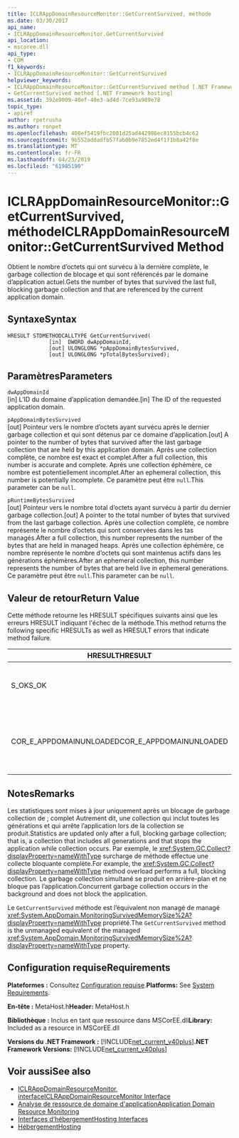```yaml
---
title: ICLRAppDomainResourceMonitor::GetCurrentSurvived, méthode
ms.date: 03/30/2017
api_name:
- ICLRAppDomainResourceMonitor.GetCurrentSurvived
api_location:
- mscoree.dll
api_type:
- COM
f1_keywords:
- ICLRAppDomainResourceMonitor::GetCurrentSurvived
helpviewer_keywords:
- ICLRAppDomainResourceMonitor::GetCurrentSurvived method [.NET Framework hosting]
- GetCurrentSurvived method [.NET Framework hosting]
ms.assetid: 392e9009-40ef-40e3-ad4d-7ce93a989e78
topic_type:
- apiref
author: rpetrusha
ms.author: ronpet
ms.openlocfilehash: 408ef5419fbc2081d25ad442986ec8155bcb4c62
ms.sourcegitcommit: 9b552addadfb57fab0b9e7852ed4f1f1b8a42f8e
ms.translationtype: MT
ms.contentlocale: fr-FR
ms.lasthandoff: 04/23/2019
ms.locfileid: "61985190"
---
```

# <a name="iclrappdomainresourcemonitorgetcurrentsurvived-method"></a><span data-ttu-id="32d7c-102">ICLRAppDomainResourceMonitor::GetCurrentSurvived, méthode</span><span class="sxs-lookup"><span data-stu-id="32d7c-102">ICLRAppDomainResourceMonitor::GetCurrentSurvived Method</span></span>
<span data-ttu-id="32d7c-103">Obtient le nombre d’octets qui ont survécu à la dernière complète, le garbage collection de blocage et qui sont référencés par le domaine d’application actuel.</span><span class="sxs-lookup"><span data-stu-id="32d7c-103">Gets the number of bytes that survived the last full, blocking garbage collection and that are referenced by the current application domain.</span></span>  
  
## <a name="syntax"></a><span data-ttu-id="32d7c-104">Syntaxe</span><span class="sxs-lookup"><span data-stu-id="32d7c-104">Syntax</span></span>  
  
```  
HRESULT STDMETHODCALLTYPE GetCurrentSurvived(  
             [in]  DWORD dwAppDomainId,  
             [out] ULONGLONG *pAppDomainBytesSurvived,  
             [out] ULONGLONG *pTotalBytesSurvived);  
```  
  
## <a name="parameters"></a><span data-ttu-id="32d7c-105">Paramètres</span><span class="sxs-lookup"><span data-stu-id="32d7c-105">Parameters</span></span>  
 `dwAppDomainId`  
 <span data-ttu-id="32d7c-106">[in] L’ID du domaine d’application demandée.</span><span class="sxs-lookup"><span data-stu-id="32d7c-106">[in] The ID of the requested application domain.</span></span>  
  
 `pAppDomainBytesSurvived`  
 <span data-ttu-id="32d7c-107">[out] Pointeur vers le nombre d’octets ayant survécu après le dernier garbage collection et qui sont détenus par ce domaine d’application.</span><span class="sxs-lookup"><span data-stu-id="32d7c-107">[out] A pointer to the number of bytes that survived after the last garbage collection that are held by this application domain.</span></span> <span data-ttu-id="32d7c-108">Après une collection complète, ce nombre est exact et complet.</span><span class="sxs-lookup"><span data-stu-id="32d7c-108">After a full collection, this number is accurate and complete.</span></span> <span data-ttu-id="32d7c-109">Après une collection éphémère, ce nombre est potentiellement incomplet.</span><span class="sxs-lookup"><span data-stu-id="32d7c-109">After an ephemeral collection, this number is potentially incomplete.</span></span> <span data-ttu-id="32d7c-110">Ce paramètre peut être `null`.</span><span class="sxs-lookup"><span data-stu-id="32d7c-110">This parameter can be `null`.</span></span>  
  
 `pRuntimeBytesSurvived`  
 <span data-ttu-id="32d7c-111">[out] Pointeur vers le nombre total d’octets ayant survécu à partir du dernier garbage collection.</span><span class="sxs-lookup"><span data-stu-id="32d7c-111">[out] A pointer to the total number of bytes that survived from the last garbage collection.</span></span> <span data-ttu-id="32d7c-112">Après une collection complète, ce nombre représente le nombre d’octets qui sont conservées dans les tas managés.</span><span class="sxs-lookup"><span data-stu-id="32d7c-112">After a full collection, this number represents the number of the bytes that are held in managed heaps.</span></span> <span data-ttu-id="32d7c-113">Après une collection éphémère, ce nombre représente le nombre d’octets qui sont maintenus actifs dans les générations éphémères.</span><span class="sxs-lookup"><span data-stu-id="32d7c-113">After an ephemeral collection, this number represents the number of bytes that are held live in ephemeral generations.</span></span> <span data-ttu-id="32d7c-114">Ce paramètre peut être `null`.</span><span class="sxs-lookup"><span data-stu-id="32d7c-114">This parameter can be `null`.</span></span>  
  
## <a name="return-value"></a><span data-ttu-id="32d7c-115">Valeur de retour</span><span class="sxs-lookup"><span data-stu-id="32d7c-115">Return Value</span></span>  
 <span data-ttu-id="32d7c-116">Cette méthode retourne les HRESULT spécifiques suivants ainsi que les erreurs HRESULT indiquant l'échec de la méthode.</span><span class="sxs-lookup"><span data-stu-id="32d7c-116">This method returns the following specific HRESULTs as well as HRESULT errors that indicate method failure.</span></span>  
  
|<span data-ttu-id="32d7c-117">HRESULT</span><span class="sxs-lookup"><span data-stu-id="32d7c-117">HRESULT</span></span>|<span data-ttu-id="32d7c-118">Description</span><span class="sxs-lookup"><span data-stu-id="32d7c-118">Description</span></span>|  
|-------------|-----------------|  
|<span data-ttu-id="32d7c-119">S_OK</span><span class="sxs-lookup"><span data-stu-id="32d7c-119">S_OK</span></span>|<span data-ttu-id="32d7c-120">La commande s'est correctement terminée.</span><span class="sxs-lookup"><span data-stu-id="32d7c-120">The method completed successfully.</span></span>|  
|<span data-ttu-id="32d7c-121">COR_E_APPDOMAINUNLOADED</span><span class="sxs-lookup"><span data-stu-id="32d7c-121">COR_E_APPDOMAINUNLOADED</span></span>|<span data-ttu-id="32d7c-122">Le domaine d’application a été déchargé ou n’existe pas.</span><span class="sxs-lookup"><span data-stu-id="32d7c-122">The application domain has been unloaded or does not exist.</span></span>|  
  
## <a name="remarks"></a><span data-ttu-id="32d7c-123">Notes</span><span class="sxs-lookup"><span data-stu-id="32d7c-123">Remarks</span></span>  
 <span data-ttu-id="32d7c-124">Les statistiques sont mises à jour uniquement après un blocage de garbage collection de ; complet Autrement dit, une collection qui inclut toutes les générations et qui arrête l’application lors de la collection se produit.</span><span class="sxs-lookup"><span data-stu-id="32d7c-124">Statistics are updated only after a full, blocking garbage collection; that is, a collection that includes all generations and that stops the application while collection occurs.</span></span> <span data-ttu-id="32d7c-125">Par exemple, le <xref:System.GC.Collect?displayProperty=nameWithType> surcharge de méthode effectue une collecte bloquante complète.</span><span class="sxs-lookup"><span data-stu-id="32d7c-125">For example, the <xref:System.GC.Collect?displayProperty=nameWithType> method overload performs a full, blocking collection.</span></span> <span data-ttu-id="32d7c-126">Le garbage collection simultané se produit en arrière-plan et ne bloque pas l’application.</span><span class="sxs-lookup"><span data-stu-id="32d7c-126">Concurrent garbage collection occurs in the background and does not block the application.</span></span>  
  
 <span data-ttu-id="32d7c-127">Le `GetCurrentSurvived` méthode est l’équivalent non managé de managé <xref:System.AppDomain.MonitoringSurvivedMemorySize%2A?displayProperty=nameWithType> propriété.</span><span class="sxs-lookup"><span data-stu-id="32d7c-127">The `GetCurrentSurvived` method is the unmanaged equivalent of the managed <xref:System.AppDomain.MonitoringSurvivedMemorySize%2A?displayProperty=nameWithType> property.</span></span>  
  
## <a name="requirements"></a><span data-ttu-id="32d7c-128">Configuration requise</span><span class="sxs-lookup"><span data-stu-id="32d7c-128">Requirements</span></span>  
 <span data-ttu-id="32d7c-129">**Plateformes :** Consultez [Configuration requise](../../../../docs/framework/get-started/system-requirements.md).</span><span class="sxs-lookup"><span data-stu-id="32d7c-129">**Platforms:** See [System Requirements](../../../../docs/framework/get-started/system-requirements.md).</span></span>  
  
 <span data-ttu-id="32d7c-130">**En-tête :** MetaHost.h</span><span class="sxs-lookup"><span data-stu-id="32d7c-130">**Header:** MetaHost.h</span></span>  
  
 <span data-ttu-id="32d7c-131">**Bibliothèque :** Inclus en tant que ressource dans MSCorEE.dll</span><span class="sxs-lookup"><span data-stu-id="32d7c-131">**Library:** Included as a resource in MSCorEE.dll</span></span>  
  
 <span data-ttu-id="32d7c-132">**Versions du .NET Framework :** [!INCLUDE[net_current_v40plus](../../../../includes/net-current-v40plus-md.md)]</span><span class="sxs-lookup"><span data-stu-id="32d7c-132">**.NET Framework Versions:** [!INCLUDE[net_current_v40plus](../../../../includes/net-current-v40plus-md.md)]</span></span>  
  
## <a name="see-also"></a><span data-ttu-id="32d7c-133">Voir aussi</span><span class="sxs-lookup"><span data-stu-id="32d7c-133">See also</span></span>

- [<span data-ttu-id="32d7c-134">ICLRAppDomainResourceMonitor, interface</span><span class="sxs-lookup"><span data-stu-id="32d7c-134">ICLRAppDomainResourceMonitor Interface</span></span>](../../../../docs/framework/unmanaged-api/hosting/iclrappdomainresourcemonitor-interface.md)
- [<span data-ttu-id="32d7c-135">Analyse de ressource de domaine d'application</span><span class="sxs-lookup"><span data-stu-id="32d7c-135">Application Domain Resource Monitoring</span></span>](../../../../docs/standard/garbage-collection/app-domain-resource-monitoring.md)
- [<span data-ttu-id="32d7c-136">Interfaces d’hébergement</span><span class="sxs-lookup"><span data-stu-id="32d7c-136">Hosting Interfaces</span></span>](../../../../docs/framework/unmanaged-api/hosting/hosting-interfaces.md)
- [<span data-ttu-id="32d7c-137">Hébergement</span><span class="sxs-lookup"><span data-stu-id="32d7c-137">Hosting</span></span>](../../../../docs/framework/unmanaged-api/hosting/index.md)
